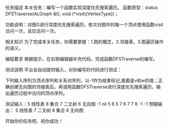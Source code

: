 任务描述
本关任务：编写一个函数实现深度优先搜索遍历。
函数原型：status DFSTraverse(ALGraph &G, void (*visit)(VertexType))；

功能说明：对图G进行深度优先搜索遍历，依次对图中的每一个顶点使用函数visit访问一次，且仅访问一次。

相关知识
为了完成本关任务，你需要掌握：1.图的概念，2.邻接表，3.图遍历操作的语义。

编程要求
根据提示，在右侧编辑器补充代码，完成函数DFSTraverse的编写。

测试说明
平台会自动提供输入，对你编写的代码进行测试：

下列输入序列为顶点序列和关系对序列，以-1作为结束标记,接着是v和w的值；正确创建无向图的邻接表后，再调用函数DFSTraverse进行深度优先搜索遍历，输出遍历过程中访问的顶点序列。


测试输入：5 线性表 8 集合 7 二叉树 6 无向图 -1 nil 5 6 5 7 6 7 7 8 -1 -1
预期输出：
5 线性表 7 二叉树 8 集合 6 无向图

开始你的任务吧，祝你成功！